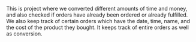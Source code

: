 This is project where we converted different amounts of time and money, and also checked if orders have already been ordered or already fulfilled. We also keep track of certain orders which have the date, time, name, and the cost of the product they bought. It keeps track of entire orders as well as conversion.
